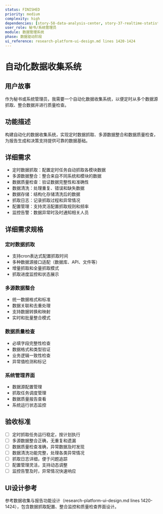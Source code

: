 ```yaml
---
status: FINISHED
priority: medium
complexity: high
dependencies: [story-58-data-analysis-center, story-37-realtime-statistics-panel]
user_role: 秘书/系统管理员
module: 数据管理系统
phase: 数据驱动阶段
ui_reference: research-platform-ui-design.md lines 1420-1424
---
```


# 自动化数据收集系统

## 用户故事
作为秘书或系统管理员，我需要一个自动化数据收集系统，以便定时从多个数据源抓取、整合数据并进行质量检查。

## 功能描述
构建自动化的数据收集系统，实现定时数据抓取、多源数据整合和数据质量检查，为报告生成和决策支持提供可靠的数据基础。

## 详细需求
- 定时数据抓取：配置定时任务自动抓取各模块数据
- 多源数据整合：整合来自不同系统和模块的数据
- 数据质量检查：验证数据完整性和准确性
- 数据清洗：处理重复、错误和缺失数据
- 数据存储：结构化存储清洗后的数据
- 抓取日志：记录抓取过程和异常情况
- 配置管理：支持灵活配置抓取规则和频率
- 监控告警：数据异常时及时通知相关人员

## 详细需求规格
### 定时数据抓取
- 支持cron表达式配置抓取时间
- 多种数据源接口适配（数据库、API、文件等）
- 增量抓取和全量抓取模式
- 抓取进度监控和状态展示

### 多源数据整合
- 统一数据格式和标准
- 数据关联和去重处理
- 支持数据转换和映射
- 实时和批量整合模式

### 数据质量检查
- 必填字段完整性检查
- 数据格式和类型验证
- 业务逻辑一致性检查
- 异常值检测和标记

### 系统管理界面
- 数据源配置管理
- 抓取任务调度管理
- 数据质量报告查看
- 系统运行状态监控

## 验收标准
- [ ] 定时抓取任务运行稳定，按计划执行
- [ ] 多源数据整合正确，无重复和遗漏
- [ ] 数据质量检查准确，异常数据及时发现
- [ ] 数据清洗功能完整，处理各类异常情况
- [ ] 抓取日志详细，便于问题追踪
- [ ] 配置管理灵活，支持动态调整
- [ ] 监控告警及时，异常情况快速响应

## UI设计参考
参考数据收集与报告功能设计（research-platform-ui-design.md lines 1420-1424），包含数据抓取配置、整合监控和质量检查界面设计。